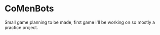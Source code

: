 # CoMenBots
Small game planning to be made, first game I'll be working on so mostly a practice project.
